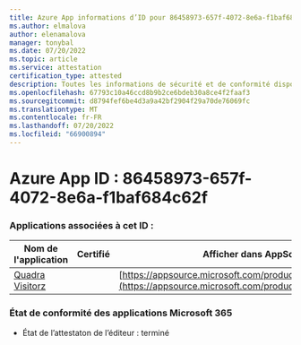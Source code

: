 ```yaml
---
title: Azure App informations d’ID pour 86458973-657f-4072-8e6a-f1baf684c62f
ms.author: elmalova
author: elenamalova
manager: tonybal
ms.date: 07/20/2022
ms.topic: article
ms.service: attestation
certification_type: attested
description: Toutes les informations de sécurité et de conformité disponibles pour le 86458973-657f-4072-8e6a-f1baf684c62f.
ms.openlocfilehash: 67793c10a46ccd8b9b2ce6bdeb30a8ce4f2faaf3
ms.sourcegitcommit: d8794fef6be4d3a9a42bf2904f29a70de76069fc
ms.translationtype: MT
ms.contentlocale: fr-FR
ms.lasthandoff: 07/20/2022
ms.locfileid: "66900894"
---
```

# <a name="azure-app-id-86458973-657f-4072-8e6a-f1baf684c62f"></a>Azure App ID : 86458973-657f-4072-8e6a-f1baf684c62f


### <a name="apps-associated-with-this-id"></a>Applications associées à cet ID :
| **Nom de l'application** | **Certifié** | **Afficher dans AppSource** |
|--------------|---------------|-----------------------|
| [Quadra Visitorz](../forward/WA200004199.md) |  | [https://appsource.microsoft.com/product/office/WA200004199](https://appsource.microsoft.com/product/office/WA200004199) |

### <a name="microsoft-365-app-compliance-status"></a>État de conformité des applications Microsoft 365
- État de l’attestaton de l’éditeur : terminé
